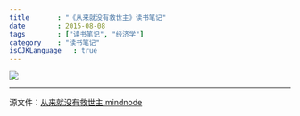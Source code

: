 ```yaml
---
title       : "《从来就没有救世主》读书笔记"
date        : 2015-08-08
tags        : ["读书笔记", "经济学"]
category    : "读书笔记"
isCJKLanguage   : true
---
```


<img src="/images/2015-08-08/从来就没有救世主.png"/>

---
源文件：[从来就没有救世主.mindnode](https://github.com/boxcounter/boxcounter.github.io/raw/master/attachments/2015-08-08/%E4%BB%8E%E6%9D%A5%E5%B0%B1%E6%B2%A1%E6%9C%89%E6%95%91%E4%B8%96%E4%B8%BB.mindnode.zip)
